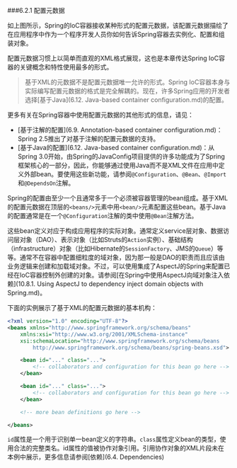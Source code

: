 ###6.2.1 配置元数据

如上图所示，Spring的IoC容器接收某种形式的配置元数据，该配置元数据描绘了在应用程序中作为一个程序开发人员你如何告诉Spring容器去实例化、配置和组装对象。

配置元数据习惯上以简单而直观的XML格式展现，这也是本章传达Spring IoC容器的关键概念和特性使用最多的形式。

>基于XML的元数据不是配置元数据唯一允许的形式。Spring IoC容器本身与实际编写配置元数据的格式是完全解耦的。现在，许多Spring应用的开发者选择[基于Java](6.12. Java-based container configuration.md)的配置。

更多有关在Spring容器中使用配置元数据的其他形式的信息，请见：

- [基于注解的配置](6.9. Annotation-based container configuration.md)：Spring 2.5推出了对基于注解的配置元数据的支持。
- [基于Java的配置](6.12. Java-based container configuration.md)：从Spring 3.0开始，由Spring的JavaConfig项目提供的许多功能成为了Spring框架核心的一部分，因此，你能够通过使用Java而不是XML文件在应用中定义外部bean。要使用这些新功能，请参阅`@Configuration`、`@Bean`、`@Import`和`@DependsOn`注解。

Spring的配置由至少一个且通常多于一个必须被容器管理的bean组成。基于XML的配置元数据在顶层的`<beans/>`元素中用`<bean/>`元素配置这些bean。基于Java的配置通常是在一个`@Configuration`注解的类中使用`@Bean`注解方法。

这些bean定义对应于构成应用程序的实际对象。通常定义service层对象、数据访问层对象（DAO）、表示对象（比如Struts的`Action`实例）、基础结构（infrastructure）对象（比如Hibernate的`SessionFactory`、JMS的`Queue`）等等。通常不在容器中配置细粒度的域对象，因为那一般是DAO的职责而且应该由业务逻辑来创建和加载域对象。不过，可以使用集成了AspectJ的Spring来配置已经在IoC容器控制外创建的对象。请参阅[在Spring中使用AspectJ向域对象注入依赖](10.8.1. Using AspectJ to dependency inject domain objects with Spring.md)。

下面的实例展示了基于XML的配置元数据的基本机构：

```xml
<?xml version="1.0" encoding="UTF-8"?>
<beans xmlns="http://www.springframework.org/schema/beans"
    xmlns:xsi="http://www.w3.org/2001/XMLSchema-instance"
    xsi:schemaLocation="http://www.springframework.org/schema/beans
        http://www.springframework.org/schema/beans/spring-beans.xsd">

    <bean id="..." class="...">
        <!-- collaborators and configuration for this bean go here -->
    </bean>

    <bean id="..." class="...">
        <!-- collaborators and configuration for this bean go here -->
    </bean>

    <!-- more bean definitions go here -->

</beans>
```

`id`属性是一个用于识别单一bean定义的字符串。`class`属性定义bean的类型，使用合法的完整类名。id属性的值被协作对象引用。引用协作对象的XML片段未在本例中展示，更多信息请参阅[依赖](6.4. Dependencies)


